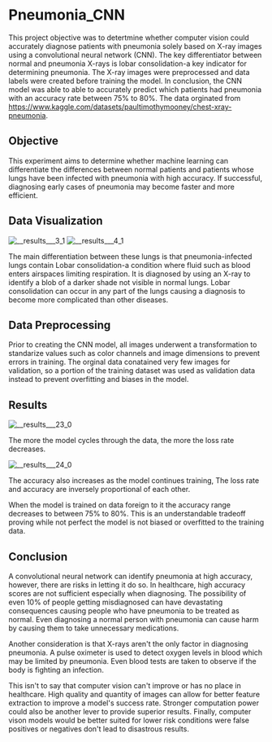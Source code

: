 # Pneumonia_CNN

This project objective was to detertmine whether computer vision could accurately diagnose patients with pneumonia solely based on X-ray images using a convolutional neural network (CNN). The key differentiator between normal and pneumonia X-rays is lobar consolidation-a key indicator for determining pneumonia. The X-ray images were preprocessed and data labels were created before training the model. In conclusion, the CNN model was able to able to accurately predict which patients had pneumonia with an accuracy rate between 75% to 80%. The data orginated from https://www.kaggle.com/datasets/paultimothymooney/chest-xray-pneumonia.

## Objective

This experiment aims to determine whether machine learning can differentiate the differences between normal patients and patients whose lungs have been infected with pneumonia with high accuracy. If successful, diagnosing early cases of pneumonia may become faster and more efficient.

## Data Visualization

![__results___3_1](https://github.com/user-attachments/assets/a9fe2597-9fdf-4c3a-b9da-f23200cde02a)
![__results___4_1](https://github.com/user-attachments/assets/355c239d-3a3d-439a-ae4f-59aa79cebd22)

The main differentiation between these lungs is that pneumonia-infected lungs contain Lobar consolidation-a condition where fluid such as blood enters airspaces limiting respiration. It is diagnosed by using an X-ray to identify a blob of a darker shade not visible in normal lungs. Lobar consolidation can occur in any part of the lungs causing a diagnosis to become more complicated than other diseases. 

## Data Preprocessing

Prior to creating the CNN model, all images underwent a transformation to standarize values such as color channels and image dimensions to prevent errors in training. The orginal data conatained very few images for validation, so a portion of the training dataset was used as validation data instead to prevent overfitting and biases in the model. 

## Results
![__results___23_0](https://github.com/user-attachments/assets/4cd0b6ee-70ca-4db0-8723-53e83ac03948)

The more the model cycles through the data, the more the loss rate decreases. 

![__results___24_0](https://github.com/user-attachments/assets/b27d6766-db91-4a14-b2ce-bd3763ffad12)

The accuracy also increases as the model continues training, The loss rate and accuracy are inversely proportional of each other. 

When the model is trained on data foreign to it the accuracy range decreases to between 75% to 80%. This is an understandable tradeoff proving while not perfect the model is not biased or overfitted to the training data. 

## Conclusion
A convolutional neural network can identify pneumonia at high accuracy, however, there are risks in letting it do so. In healthcare, high accuracy scores are not sufficient especially when diagnosing. The possibility of even 10% of people getting misdiagnosed can have devastating consequences causing people who have pneumonia to be treated as normal. Even diagnosing a normal person with pneumonia can cause harm by causing them to take unnecessary medications. 

Another consideration is that X-rays aren't the only factor in diagnosing pneumonia. A pulse oximeter is used to detect oxygen levels in blood which may be limited by pneumonia. Even blood tests are taken to observe if the body is fighting an infection. 

This isn't to say that computer vision can't improve or has no place in healthcare. High quality and quantity of images can allow for better feature extraction to improve a model's success rate. Stronger computation power could also be another lever to provide superior results. Finally, computer vison models would be better suited for lower risk conditions were false positives or negatives don't lead to disastrous results. 

